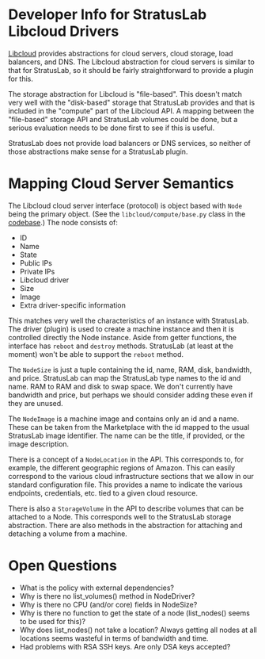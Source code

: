Developer Info for StratusLab Libcloud Drivers
==============================================

[Libcloud][lc-web] provides abstractions for cloud servers, cloud
storage, load balancers, and DNS.  The Libcloud abstraction for cloud
servers is similar to that for StratusLab, so it should be fairly
straightforward to provide a plugin for this.

The storage abstraction for Libcloud is "file-based".  This doesn't
match very well with the "disk-based" storage that StratusLab provides
and that is included in the "compute" part of the Libcloud API.  A
mapping between the "file-based" storage API and StratusLab volumes
could be done, but a serious evaluation needs to be done first to see
if this is useful.

StratusLab does not provide load balancers or DNS services, so neither
of those abstractions make sense for a StratusLab plugin.

Mapping Cloud Server Semantics
==============================

The Libcloud cloud server interface (protocol) is object based with
`Node` being the primary object.  (See the `libcloud/compute/base.py`
class in the [codebase][lc-github].)  The node consists of:

* ID
* Name
* State
* Public IPs
* Private IPs
* Libcloud driver
* Size
* Image
* Extra driver-specific information

This matches very well the characteristics of an instance with
StratusLab.  The driver (plugin) is used to create a machine instance
and then it is controlled directly the Node instance.  Aside from
getter functions, the interface has `reboot` and `destroy` methods.
StratusLab (at least at the moment) won't be able to support the
`reboot` method.

The `NodeSize` is just a tuple containing the id, name, RAM, disk,
bandwidth, and price.  StratusLab can map the StratusLab type names to
the id and name.  RAM to RAM and disk to swap space.  We don't
currently have bandwidth and price, but perhaps we should consider
adding these even if they are unused.

The `NodeImage` is a machine image and contains only an id and a name.
These can be taken from the Marketplace with the id mapped to the
usual StratusLab image identifier.  The name can be the title, if
provided, or the image description.

There is a concept of a `NodeLocation` in the API.  This corresponds to,
for example, the different geographic regions of Amazon.  This can
easily correspond to the various cloud infrastructure sections that we
allow in our standard configuration file.  This provides a name to
indicate the various endpoints, credentials, etc. tied to a given
cloud resource.

There is also a `StorageVolume` in the API to describe volumes that can
be attached to a Node.  This corresponds well to the StratusLab
storage abstraction.  There are also methods in the abstraction for
attaching and detaching a volume from a machine.


Open Questions
==============

* What is the policy with external dependencies?
* Why is there no list_volumes() method in NodeDriver?
* Why is there no CPU (and/or core) fields in NodeSize?
* Why is there no function to get the state of a node (list_nodes()
  seems to be used for this)?
* Why does list_nodes() not take a location?  Always getting all nodes
  at all locations seems wasteful in terms of bandwidth and time.
* Had problems with RSA SSH keys.  Are only DSA keys accepted?


[lc-web]: http://libcloud.apache.org
[lc-github]: https://github.com/apache/libcloud
